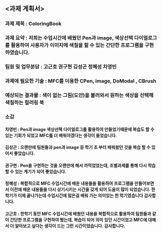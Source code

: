 ## <과제 계획서> 
### 과제 제목 : ColoringBook
### 과제 요약 : 저희는 수업시간에 배웠던 Pen과 image, 색상선택 다이얼로그를 활용하여 사용자가 이미지에 색칠을 할 수 있는 간단한 프로그램을 구현하였습니다.
### 팀원 및 업무분담 :  고근호 권구현 김성곤 정혜성 차영빈
### 과제에 필요한 기술 : MFC를 이용한 CPen, image, DoModal , CBrush
### 예상되는 결과물 : 색이 없는 그림(도안)을 불러와서 원하는 색상을 선택해 색칠하는 컬러링 북

### 소감 
#### 차영빈 : Pen과 image 색상선택 다이얼로그를 활용하여 만들었기때문에 복습도 할 수 있는 기회가 되었고 MFC를 더 배워야겠다는 생각이 들었습니다.
#### 김성곤 : 오랜만에 팀원들과 pen과 image 등 학기 초 부터 배워왔던 것을 복습 할 수 있어서 좋았습니다.
#### 권구현 : Pen을 구현하는 것을 오랜만에 해서 까먹었었는데, 조별과제를 통해 다시 학습할 수 있는 계기가 되어 좋았습니다.
#### 정혜성 : 복합적으로 MFC 수업시간에 배운 내용들을 활용하여 프로그램을 만들어보면서 이전에 배운 내용들을 다시 상기시키는 시간을 갖게 되어 도움이 많이 되었습니다. 한학기가 이제 끝나가는데 수업시간에 많은걸 배워 가는 의미있는 한 학기였습니다 감사합니다.
#### 고근호 : 한학기 동안 MFC 수업시간에 배웠던 내용을 복합적으로 활용하여 팀원들과 같이 간단한 프로그램을 구현하여 봤는데, 복습이 되어 의미 있던 시간이었고 MFC에 대해서 더 알아보고 싶다는 생각이 드는 그런 시간이었습니다. 감사합니다.
